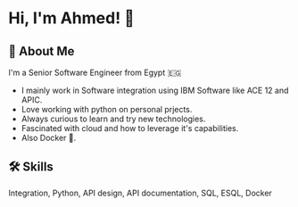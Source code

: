 # Hi, I'm Ahmed! 👋


## 🚀 About Me
I'm a Senior Software Engineer from Egypt 🇪🇬
- I mainly work in Software integration using IBM Software like ACE 12 and APIC.
- Love working with python on personal prjects.
- Always curious to learn and try new technologies.
- Fascinated with cloud and how to leverage it's capabilities.
- Also Docker 🐳.


## 🛠 Skills
Integration, Python, API design, API documentation, SQL, ESQL, Docker



<!--
**ahmed-881994/ahmed-881994** is a ✨ _special_ ✨ repository because its `README.md` (this file) appears on your GitHub profile.

Here are some ideas to get you started:

- 🔭 I’m currently working on ...
- 🌱 I’m currently learning ...
- 👯 I’m looking to collaborate on ...
- 🤔 I’m looking for help with ...
- 💬 Ask me about ...
- 📫 How to reach me: ...
- 😄 Pronouns: ...
- ⚡ Fun fact: ...
-->
